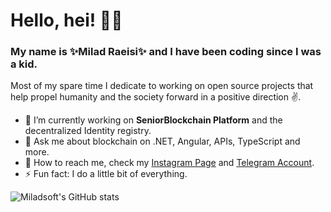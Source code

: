 # Hello, hei! 💛🖤

### My name is ✨**Milad Raeisi**✨ and I have been coding since I was a kid.

Most of my spare time I dedicate to working on open source projects that help propel humanity and the society forward in a positive direction ✌️.


- 🔨 I’m currently working on **SeniorBlockchain Platform** and the decentralized Identity registry.
- 💬 Ask me about blockchain on .NET, Angular, APIs, TypeScript and more.
- 💌 How to reach me, check my [Instagram Page](https://instagram.com/milad._.raeisi) and [Telegram Account](https://t.me/miladsoft).
- ⚡ Fun fact: I do a little bit of everything.

![Miladsoft's GitHub stats](https://github-readme-stats.vercel.app/api?username=Miladsoft&count_private=true&theme=dark)
